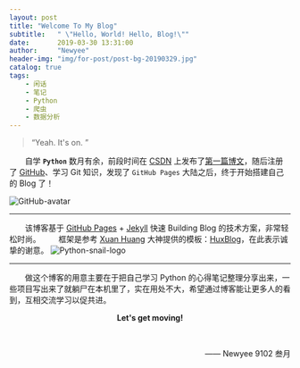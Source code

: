 ```yaml
---
layout: post
title: "Welcome To My Blog"
subtitle:   " \"Hello, World! Hello, Blog!\""
date:       2019-03-30 13:31:00
author:     "Newyee"
header-img: "img/for-post/post-bg-20190329.jpg"
catalog: true
tags:
    - 闲话
    - 笔记
    - Python
    - 爬虫
    - 数据分析
---
```


> “Yeah. It's on. ”

&#8195;&#8195;自学 **``Python``** 数月有余，前段时间在 [CSDN](https://blog.csdn.net/Newyee) 上发布了[第一篇博文](https://blog.csdn.net/Newyee/article/details/88577868)，随后注册了 [GitHub](https://github.com/Newyee1994)、学习 Git 知识，发现了 ``GitHub Pages`` 大陆之后，终于开始搭建自己的 Blog 了！

![GitHub-avatar](https://newyee1994.github.io/img/GitHub-avatar.jpg)
- - - - -
&#8195;&#8195;该博客基于 [GitHub Pages](https://pages.github.com/) + [Jekyll](http://jekyllrb.com/) 快速 Building Blog 的技术方案，非常轻松时尚。
&#8195;&#8195;框架是参考 [Xuan Huang](https://github.com/Huxpro) 大神提供的模板：[HuxBlog](https://github.com/Huxpro/huxblog-boilerplate)，在此表示诚挚的谢意。
![Python-snail-logo](https://newyee1994.github.io/img/python-snail-logo.jpg)
- - - - -
&#8195;&#8195;做这个博客的用意主要在于把自己学习 Python 的心得笔记整理分享出来，一些项目写出来了就躺尸在本机里了，实在用处不大，希望通过博客能让更多人的看到，互相交流学习以促共进。
<br/>
<p align="center"><b>Let's get moving!</b></p><br/>

<p align="right">—— Newyee 9102 叁月</p>


